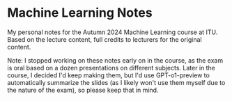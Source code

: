 # Machine Learning Notes

My personal notes for the Autumn 2024 Machine Learning course at ITU. Based on the lecture content, full credits to lecturers for the original content.

Note: I stopped working on these notes early on in the course, as the exam is oral based on a dozen presentations on different subjects.
Later in the course, I decided I'd keep making them, but I'd use GPT-o1-preview to automatically summarize the slides (as I likely won't use them myself due to the nature of the exam), so please keep that in mind.
